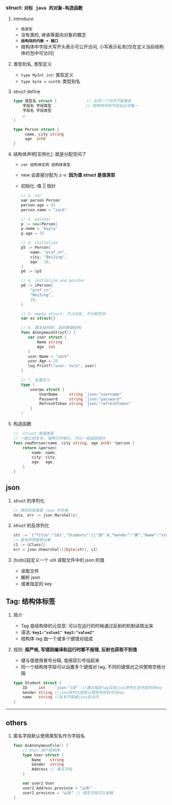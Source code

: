 ### struct: `对标 java 的对象-构造函数`

1. introduce

   - `值类型`
   - 没有类的, 继承等面向对象的概念
   - **`结构体的内嵌 + 接口`**
   - 结构体中字段大写开头表示可公开访问, 小写表示私有[仅在定义当前结构体的包中可访问]

2. 类型别名, 类型定义

   - `type MyInt int`: 类型定义
   - `type byte = uint8`: 类型别名

3. struct define

   ```go
   type 类型名 struct {             // 在同一个包内不能重复
       字段名 字段类型               // 结构体中的字段名必须唯一
       字段名 字段类型
       …
   }

   type Person struct {
        name, city string
        age  int8
   }
   ```

4. 结构体声明[实例化]: 就是分配空间了

   - `var 结构体实例 结构体类型`
   - new 会直接分配为 z-v: **因为值 struct 是值类型**
   - 初始化: 值 || 指针

     ```go
     // 1. var
     var person Person
     person.age = 15
     person.name = "zack"

     // 2. pointer
     p := new(Person)
     p.name = "kayla"
     p.age = 15

     // 3. initialize
     p5 := Person{
         name: "prof.cn",
         city: "BeiJing",
         age:  18,
     }
     p6 := &p5

     // 4. initialize and pointer
     p6 := &Person{
         "prof.cn",
         "BeiJing",
         18,
     }

     // 5. empty struct: 不占内存, 不分配空间
     var es struct{}

     // 6. 匿名结构体: 临时数据结构
     func AnonymousStruct() {
        var user struct {
            Name string
            Age  int
        }
        user.Name = "zack"
        user.Age = 15
        log.Printf("user: %v\n", user)
     }

     // 7. 批量定义
     type (
         userpw struct {
             UserName     string `json:"username"`
             Password     string `json:"password"`
             RefreshToken string `json:"refreshToken"`
         }
     )
     ```

5. 构造函数

   ```go
   //  struct 是值类型
   // 一般比较复杂, 值拷贝开销大, 所以一般返回指针
   func newPerson(name, city string, age int8) *person {
       return &person{
           name: name,
           city: city,
           age:  age,
       }
   }
   ```

## json

1. struct 的序列化

   ```go
   // 得到的结果是 json 字符串
   data, err := json.Marshal(c)
   ```

2. struct 的反序列化

   ```go
   str := `{"Title":"101","Students":[{"ID":0,"Gender":"男","Name":"stu00"}]}`
   // 首先声明接受对象
   c1 := &Class{}
   err = json.Unmarshal([]byte(str), c1)
   ```

3. [todo]自定义一个 util 读取文件中的 json 的值

   - 读取文件
   - 解析 json
   - 或者指定的 key

## Tag: 结构体标签

1. 简介

   - Tag 是结构体的元信息: 可以在运行的时候通过反射的机制读取出来
   - 语法: **`key1:"value1" key2:"value2"`**
   - 结构体 tag 由一个或多个键值对组成

2. 规则: **超严格, 写错则编译和运行时都不报错, 反射也获取不到值**

   - 键与值使用冒号分隔, 值用双引号括起来
   - 同一个结构体字段可以设置多个键值对 tag, 不同的键值对之间使用空格分隔

   ```go
   type Student struct {
       ID     int    `json:"id"` //通过指定tag实现json序列化该字段时的key
       Gender string //json序列化是默认使用字段名作为key
       name   string //私有不能被json包访问
   }
   ```

---

## others

1. 匿名字段默认使用类型名作为字段名

   ```go
   func AsAnonymousFile() {
       // User 用户结构体
       type User struct {
           Name    string
           Gender  string
           Address // 匿名字段
       }

       var user2 User
       user2.Address.province = "山东"
       user2.province = "山东" // 匿名字段可以省略
   }
   ```
